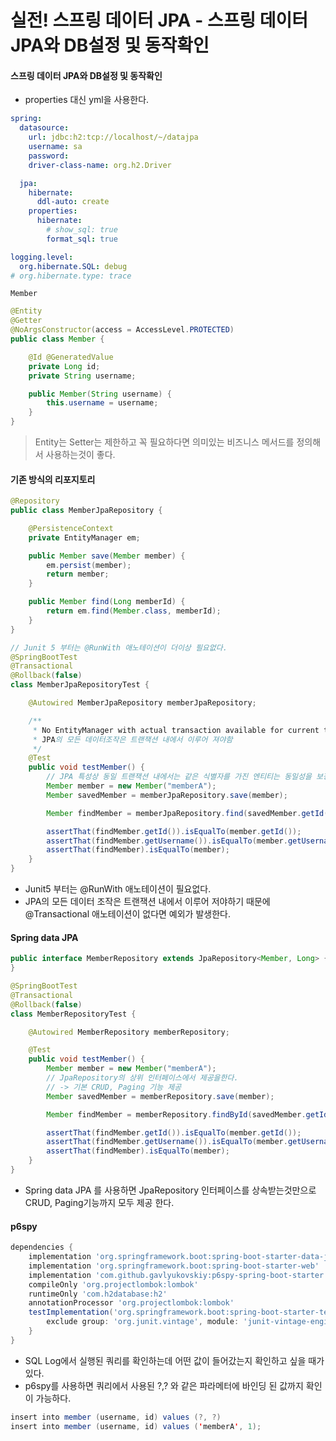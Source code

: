 # 실전! 스프링 데이터 JPA - 스프링 데이터 JPA와 DB설정 및 동작확인

#### 스프링 데이터 JPA와 DB설정 및 동작확인
- properties 대신 yml을 사용한다.
```yml
spring:
  datasource:
    url: jdbc:h2:tcp://localhost/~/datajpa
    username: sa
    password:
    driver-class-name: org.h2.Driver

  jpa:
    hibernate:
      ddl-auto: create
    properties:
      hibernate:
        # show_sql: true
        format_sql: true

logging.level:
  org.hibernate.SQL: debug
# org.hibernate.type: trace
```

`Member`
```java
@Entity
@Getter
@NoArgsConstructor(access = AccessLevel.PROTECTED)
public class Member {

    @Id @GeneratedValue
    private Long id;
    private String username;

    public Member(String username) {
        this.username = username;
    }
}
```

> Entity는 Setter는 제한하고 꼭 필요하다면 의미있는 비즈니스 메서드를 정의해서 사용하는것이 좋다.

#### 기존 방식의 리포지토리
```java
@Repository
public class MemberJpaRepository {

    @PersistenceContext
    private EntityManager em;

    public Member save(Member member) {
        em.persist(member);
        return member;
    }

    public Member find(Long memberId) {
        return em.find(Member.class, memberId);
    }
}

// Junit 5 부터는 @RunWith 애노테이션이 더이상 필요없다.
@SpringBootTest
@Transactional
@Rollback(false)
class MemberJpaRepositoryTest {

    @Autowired MemberJpaRepository memberJpaRepository;

    /**
     * No EntityManager with actual transaction available for current thread - cannot reliably process 'persist' call 예외 발생
     * JPA의 모든 데이터조작은 트랜잭션 내에서 이루어 져야함
     */
    @Test
    public void testMember() {
        // JPA 특성상 동일 트랜잭션 내에서는 같은 식별자를 가진 엔티티는 동일성을 보장한다.
        Member member = new Member("memberA");
        Member savedMember = memberJpaRepository.save(member);

        Member findMember = memberJpaRepository.find(savedMember.getId());

        assertThat(findMember.getId()).isEqualTo(member.getId());
        assertThat(findMember.getUsername()).isEqualTo(member.getUsername());
        assertThat(findMember).isEqualTo(member);
    }
}
```

- Junit5 부터는 @RunWith 애노테이션이 필요없다.
- JPA의 모든 데이터 조작은 트랜잭션 내에서 이루어 저야하기 때문에 @Transactional 애노테이션이 없다면 예외가 발생한다.

#### Spring data JPA 
```java
public interface MemberRepository extends JpaRepository<Member, Long> {
}

@SpringBootTest
@Transactional
@Rollback(false)
class MemberRepositoryTest {

    @Autowired MemberRepository memberRepository;

    @Test
    public void testMember() {
        Member member = new Member("memberA");
        // JpaRepository의 상위 인터페이스에서 제공을한다.
        // -> 기본 CRUD, Paging 기능 제공
        Member savedMember = memberRepository.save(member);

        Member findMember = memberRepository.findById(savedMember.getId()).get();

        assertThat(findMember.getId()).isEqualTo(member.getId());
        assertThat(findMember.getUsername()).isEqualTo(member.getUsername());
        assertThat(findMember).isEqualTo(member);
    }
}
```
- Spring data JPA 를 사용하면 JpaRepository 인터페이스를 상속받는것만으로 CRUD, Paging기능까지 모두 제공 한다.

#### p6spy
```gradle
dependencies {
    implementation 'org.springframework.boot:spring-boot-starter-data-jpa'
    implementation 'org.springframework.boot:spring-boot-starter-web'
    implementation 'com.github.gavlyukovskiy:p6spy-spring-boot-starter:1.5.7'
    compileOnly 'org.projectlombok:lombok'
    runtimeOnly 'com.h2database:h2'
    annotationProcessor 'org.projectlombok:lombok'
    testImplementation('org.springframework.boot:spring-boot-starter-test') {
        exclude group: 'org.junit.vintage', module: 'junit-vintage-engine'
    }
}
```

- SQL Log에서 실행된 쿼리를 확인하는데 어떤 값이 들어갔는지 확인하고 싶을 때가 있다.
- p6spy를 사용하면 쿼리에서 사용된 ?,? 와 같은 파라메터에 바인딩 된 값까지 확인이 가능하다.

```java
insert into member (username, id) values (?, ?)
insert into member (username, id) values ('memberA', 1);
```
